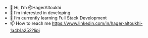 - 👋 Hi, I’m @HagerAltoukhi
- 👀 I’m interested in developing
- 🌱 I’m currently learning Full Stack Development
- 📫 How to reach me https://www.linkedin.com/in/hager-altoukhi-1a4b1a252?lipi

<!---
HagerAltoukhi/HagerAltoukhi is a ✨ special ✨ repository because its `README.md` (this file) appears on your GitHub profile.
You can click the Preview link to take a look at your changes.
--->
